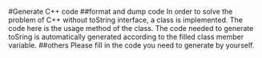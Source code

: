 #Generate C++ code
##format and dump code
In order to solve the problem of C++ without toString interface, a class is implemented. The code here is the usage method of the class. The code needed to generate toSring is automatically generated according to the filled class member variable.
##others
Please fill in the code you need to generate by yourself.